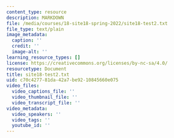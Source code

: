 ```yaml
---
content_type: resource
description: MARKDOWN
file: /media/courses/18-site18-spring-2022/site18-test2.txt
file_type: text/plain
image_metadata:
  caption: ''
  credit: ''
  image-alt: ''
learning_resource_types: []
license: https://creativecommons.org/licenses/by-nc-sa/4.0/
resourcetype: Document
title: site18-test2.txt
uid: c70c4277-81da-42a7-be92-10845660e075
video_files:
  video_captions_file: ''
  video_thumbnail_file: ''
  video_transcript_file: ''
video_metadata:
  video_speakers: ''
  video_tags: ''
  youtube_id: ''
---
```

